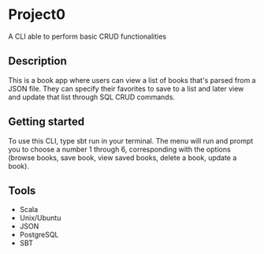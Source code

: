 # Project0
A CLI able to perform basic CRUD functionalities

## Description
This is a book app where users can view a list of books that's parsed from a JSON file. They can specify their favorites to save to a list and later view and update that list through SQL CRUD commands.

## Getting started
To use this CLI, type sbt run in your terminal. The menu will run and prompt you to choose a number 1 through 6, corresponding with the options (browse books, save book, view saved books, delete a book, update a book).

## Tools
* Scala
* Unix/Ubuntu
* JSON
* PostgreSQL
* SBT
